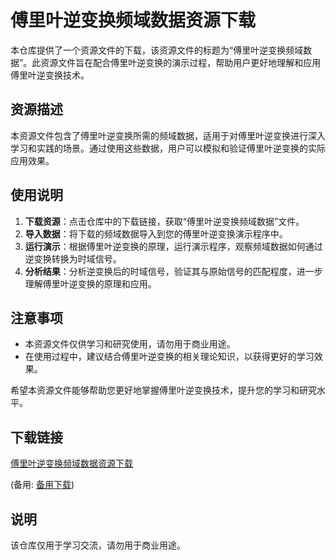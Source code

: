 # 傅里叶逆变换频域数据资源下载

本仓库提供了一个资源文件的下载，该资源文件的标题为“傅里叶逆变换频域数据”。此资源文件旨在配合傅里叶逆变换的演示过程，帮助用户更好地理解和应用傅里叶逆变换技术。

## 资源描述

本资源文件包含了傅里叶逆变换所需的频域数据，适用于对傅里叶逆变换进行深入学习和实践的场景。通过使用这些数据，用户可以模拟和验证傅里叶逆变换的实际应用效果。

## 使用说明

1. **下载资源**：点击仓库中的下载链接，获取“傅里叶逆变换频域数据”文件。
2. **导入数据**：将下载的频域数据导入到您的傅里叶逆变换演示程序中。
3. **运行演示**：根据傅里叶逆变换的原理，运行演示程序，观察频域数据如何通过逆变换转换为时域信号。
4. **分析结果**：分析逆变换后的时域信号，验证其与原始信号的匹配程度，进一步理解傅里叶逆变换的原理和应用。

## 注意事项

- 本资源文件仅供学习和研究使用，请勿用于商业用途。
- 在使用过程中，建议结合傅里叶逆变换的相关理论知识，以获得更好的学习效果。

希望本资源文件能够帮助您更好地掌握傅里叶逆变换技术，提升您的学习和研究水平。

## 下载链接
[傅里叶逆变换频域数据资源下载](https://pan.quark.cn/s/58242cbf0dc4) 

(备用: [备用下载](https://pan.baidu.com/s/1DhUgUxRohawe0Q_HhCp4Aw?pwd=1234))

## 说明

该仓库仅用于学习交流，请勿用于商业用途。
